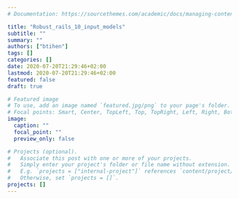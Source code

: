 ```yaml
---
# Documentation: https://sourcethemes.com/academic/docs/managing-content/

title: "Robust_rails_10_input_models"
subtitle: ""
summary: ""
authors: ["btihen"]
tags: []
categories: []
date: 2020-07-20T21:29:46+02:00
lastmod: 2020-07-20T21:29:46+02:00
featured: false
draft: true

# Featured image
# To use, add an image named `featured.jpg/png` to your page's folder.
# Focal points: Smart, Center, TopLeft, Top, TopRight, Left, Right, BottomLeft, Bottom, BottomRight.
image:
  caption: ""
  focal_point: ""
  preview_only: false

# Projects (optional).
#   Associate this post with one or more of your projects.
#   Simply enter your project's folder or file name without extension.
#   E.g. `projects = ["internal-project"]` references `content/project/deep-learning/index.md`.
#   Otherwise, set `projects = []`.
projects: []
---
```

